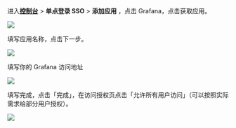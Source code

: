 <IntegrationDetailCard :title="`在 ${$localeConfig.brandName} 中创建应用`">

进入[**控制台**](https://console.authing.cn) > **单点登录 SSO** > **添加应用** ，点击 Grafana，点击获取应用。

![](~@imagesZhCn/integration/grafana/1-1.png)

填写应用名称，点击下一步。

![](~@imagesZhCn/integration/grafana/1-2.png)

填写你的 Grafana 访问地址

![](~@imagesZhCn/integration/grafana/1-3.png)

填写完成，点击「完成」，在访问授权页点击「允许所有用户访问」（可以按照实际需求给部分用户授权）。

![](~@imagesZhCn/integration/grafana/1-4.png)

</IntegrationDetailCard>
